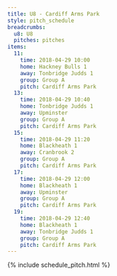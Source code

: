 ```yaml
---
title: U8 - Cardiff Arms Park
style: pitch_schedule
breadcrumbs:
  u8: U8
  pitches: pitches
items:
  11:
    time: 2018-04-29 10:00
    home: Hackney Bulls 1
    away: Tonbridge Judds 1
    group: Group A
    pitch: Cardiff Arms Park
  13:
    time: 2018-04-29 10:40
    home: Tonbridge Judds 1
    away: Upminster
    group: Group A
    pitch: Cardiff Arms Park
  15:
    time: 2018-04-29 11:20
    home: Blackheath 1
    away: Cranbrook 2
    group: Group A
    pitch: Cardiff Arms Park
  17:
    time: 2018-04-29 12:00
    home: Blackheath 1
    away: Upminster
    group: Group A
    pitch: Cardiff Arms Park
  19:
    time: 2018-04-29 12:40
    home: Blackheath 1
    away: Tonbridge Judds 1
    group: Group A
    pitch: Cardiff Arms Park
---
```


{% include schedule_pitch.html %}
